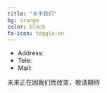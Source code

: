 ```yaml
---
title: "关于我们"
bg: orange
color: black
fa-icon: toggle-on
---
```


+ Address:  
+ Tele:
+ Mail:

未来正在因我们而改变，敬请期待

